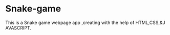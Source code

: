 # Snake-game
This is a Snake  game webpage app ,creating with the help of HTML,CSS,&amp;J AVASCRIPT.
